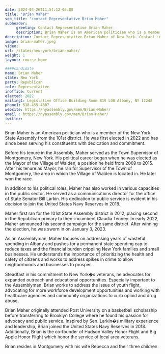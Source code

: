 ```yaml
---
date: 2024-04-26T11:54:12-05:00
title: "Brian Maher"
seo_title: "contact Representative Brian Maher"
subheader:
     greeting: Contact Representative Brian Maher
     description: Brian Maher is an American politician who is a member of the New York State Assembly from the 101st district. He was first elected in 2022 and has since been serving his constituents with dedication and commitment.
description: Contact Representative Brian Maher of New York. Contact information for Brian Maher includes email address, phone number, and mailing address.
image: brian-maher.jpeg
video:
url: /states/new-york/brian-maher/
weight: 1
layout: course_home

####candidate
name: Brian Maher
state: New York
party: Republican
role: Representative
inoffice: Current
elected: 2022
mailing1: Legislative Office Building Room 819 LOB Albany, NY 12248
phone1: 518-455-4807
website: https://nyassembly.gov/mem/Brian-Maher/
email : https://nyassembly.gov/mem/Brian-Maher/
twitter:
---
```

Brian Maher is an American politician who is a member of the New York State Assembly from the 101st district. He was first elected in 2022 and has since been serving his constituents with dedication and commitment.

Before his tenure in the Assembly, Maher served as the Town Supervisor of Montgomery, New York. His political career began when he was elected as the Mayor of the Village of Walden, a position he held from 2009 to 2015. After his tenure as Mayor, he ran for Supervisor of the Town of Montgomery, the area in which the Village of Walden is located in. He later won the race.

In addition to his political roles, Maher has also worked in various capacities in the public sector. He served as a communications director for the office of State Senator Bill Larkin. His dedication to public service is evident in his decision to join the United States Navy Reserves in 2018.

Maher first ran for the 101st State Assembly district in 2012, placing second in the Republican primary to then-incumbent Claudia Tenney. In early 2022, Maher announced his second campaign for the same district. After winning the election, he was sworn in on January 3, 2023.

As an Assemblyman, Maher focuses on addressing years of wasteful spending in Albany and pushes for a permanent state spending cap to reduce taxes and the financial burden crippling New York families and small businesses. He understands the importance of prioritizing the health and safety of citizens and works to address spikes in crime to allow neighborhoods and businesses to prosper.

Steadfast in his commitment to New York�s veterans, he advocates for expanded outreach and educational opportunities. Especially important to the Assemblyman, Brian works to address the issue of youth flight, advocating for more workforce development opportunities and working with healthcare agencies and community organizations to curb opioid and drug abuse.

Brian Maher originally attended Post University on a basketball scholarship before transferring to Brooklyn College where he found his passion for advocacy and public service. Inspired by Sen. Larkin�s military experience and leadership, Brian joined the United States Navy Reserves in 2018. Additionally, Brian is the co-founder of Hudson Valley Honor Flight and Big Apple Honor Flight which honor the service of local area veterans.

Brian resides in Montgomery with his wife Rebecca and their three children.
